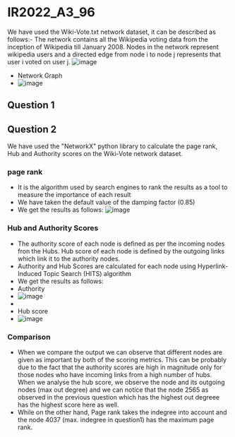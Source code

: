 # IR2022_A3_96
We have used the Wiki-Vote.txt network dataset, it can be described as follows:-
The network contains all the Wikipedia voting data from the inception of Wikipedia till January 2008. Nodes in the network represent wikipedia users and a directed edge from node i to node j represents that user i voted on user j.
![image](https://user-images.githubusercontent.com/43749564/164520339-fda64802-f4d7-42f8-aed8-638c60ec4b7e.png)
- Network Graph
- ![image](https://user-images.githubusercontent.com/43749564/164522848-6b0a7482-13a1-478b-8dfc-fd70af9aa5d9.png)

## Question 1
## Question 2
We have used the "NetworkX" python library to calculate the page rank, Hub and Authority scores on the Wiki-Vote network dataset.

### page rank
- It is the algorithm used by search engines to rank the results as a tool to measure the importance of each result
- We have taken the default value of the damping factor (0.85)
- We get the results as follows: 
![image](https://user-images.githubusercontent.com/43749564/164520981-49a0a756-2b43-4865-9fab-aca9a5f0ee9b.png)
### Hub and Authority Scores
- The authority score of each node is defined as per the incoming nodes fron the Hubs. Hub score of each node is defined by the outgoing links which link it to the authority nodes.
- Authority and Hub Scores are calculated for each node using Hyperlink-Induced Topic Search (HITS) algorithm
- We get the results as follows: 
- Authority
- ![image](https://user-images.githubusercontent.com/43749564/164521072-eb9a52e7-859b-490a-b89d-bdf6a3ae029d.png)
- 
- Hub score
- ![image](https://user-images.githubusercontent.com/43749564/164521016-a9eda3aa-9344-46aa-8880-ca821e1d86bb.png)
### Comparison
- When we compare the output we can observe that different nodes are given as important by both of the scoring metrics.
This can be probably due to the fact that the authority scores are high in magnitude only for those nodes who have incoming links from a high number of hubs. When we analyse the hub score, we observe the node and its outgoing nodes (max out degree) and we can notice that the node 2565 as observed in the previous question which has the highest out degreee has the highest score here as well.
- While on the other hand, Page rank takes the indegree into account and the node 4037 (max. indegree in question1) has the maximum page rank.
